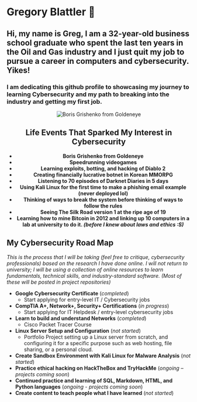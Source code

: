 # Gregory Blattler 👋

<h2>Hi, my name is Greg, I am a 32-year-old business school graduate who spent the last ten years in the Oil and Gas industry and I just quit my job to pursue a career in computers and cybersecurity. Yikes!



</h2>
<h3> I am dedicating this github profile to showcasing my journey to learning Cybersecurity and my path to breaking into the industry and getting my first job.</h3>
                                                                                
<div style="text-align: center;">

![Boris Grishenko from Goldeneye](https://i0.wp.com/www.bondmovies.com/wp-content/uploads/2015/02/tumblr_njyhsl7F9v1und15po1_500.gif?ssl=1)

## Life Events That Sparked My Interest in Cybersecurity

- **Boris Grishenko from Goldeneye**
- **Speedrunning videogames**
- **Learning exploits, botting, and hacking of Diablo 2**
- **Creating financially lucrative botnet in Korean MMORPG**
- **Listening to 70 episodes of Darknet Diaries in 5 days**
- **Using Kali Linux for the first time to make a phishing email example (never deployed lol)**
- **Thinking of ways to break the system before thinking of ways to follow the rules**
- **Seeing The Silk Road version 1 at the ripe age of 19**
- **Learning how to mine Bitcoin in 2012 and linking up 10 computers in a lab at university to do it. _(before I knew about laws and ethics :S)_**

</div>

## My Cybersecurity Road Map

*This is the process that I will be taking (feel free to critique, cybersecurity professionals) based on the research I have done online. I will not return to university; I will be using a collection of online resources to learn fundamentals, technical skills, and industry-standard software. (Most of these will be posted in project repositories)*

- **Google Cybersecurity Certificate** (*completed*)
  - Start applying for entry-level IT / Cybersecurity jobs
- **CompTIA A+, Network+, Security+ Certifications** (*in progress*)
  - Start applying for IT Helpdesk / entry-level cybersecurity jobs
- **Learn to build and understand Networks** (*completed*)
  - Cisco Packet Tracer Course
- **Linux Server Setup and Configuration** (*not started*)
  - Portfolio Project setting up a Linux server from scratch, and configuring it for a specific purpose such as web hosting, file sharing, or a personal cloud.
- **Create Sandbox Environment with Kali Linux for Malware Analysis** (*not started*)
- **Practice ethical hacking on HackTheBox and TryHackMe** (*ongoing – projects coming soon*)
- **Continued practice and learning of SQL, Markdown, HTML, and Python languages** (*ongoing - projects coming soon*)
- **Create content to teach people what I have learned** (*not started*)
